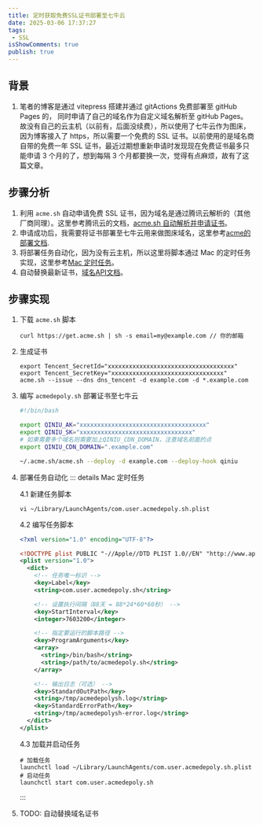```yaml
---
title: 定时获取免费SSL证书部署至七牛云
date: 2025-03-06 17:37:27
tags:
 - SSL
isShowComments: true
publish: true
---
```


## 背景

1. 笔者的博客是通过 vitepress 搭建并通过 gitActions 免费部署至 gitHub Pages 的，
同时申请了自己的域名作为自定义域名解析至 gitHub Pages。
故没有自己的云主机（以前有，后面没续费），所以使用了七牛云作为图床，
因为博客接入了 https，所以需要一个免费的 SSL 证书。以前使用的是域名商自带的免费一年 SSL 证书，最近过期想重新申请时发现现在免费证书最多只能申请 3 个月的了，想到每隔 3 个月都要换一次，觉得有点麻烦，故有了这篇文章。

## 步骤分析

1. 利用 `acme.sh` 自动申请免费 SSL 证书，因为域名是通过腾讯云解析的（其他厂商同理）。这里参考腾讯云的文档，[acme.sh 自动解析并申请证书](https://cloud.tencent.com/document/product/302/105900)。
2. 申请成功后，我需要将证书部署至七牛云用来做图床域名，这里参考[acme的部署文档](https://github.com/acmesh-official/acme.sh/wiki/deployhooks).
3. 将部署任务自动化，因为没有云主机，所以这里将脚本通过 Mac 的定时任务实现，这里参考[Mac 定时任务](https://developer.aliyun.com/article/970774)。
4. 自动替换最新证书，[域名API文档](https://developer.qiniu.com/fusion/4246/the-domain-name#14)。

## 步骤实现

1. 下载 `acme.sh` 脚本

    ```shell
    curl https://get.acme.sh | sh -s email=my@example.com // 你的邮箱
    ```

2. 生成证书

    ```shell
    export Tencent_SecretId="xxxxxxxxxxxxxxxxxxxxxxxxxxxxxxxxxxxx"
    export Tencent_SecretKey="xxxxxxxxxxxxxxxxxxxxxxxxxxxxxxxx"
    acme.sh --issue --dns dns_tencent -d example.com -d *.example.com
    ```

3. 编写 `acmedepoly.sh` 部署证书至七牛云

    ```bash
    #!/bin/bash

    export QINIU_AK="xxxxxxxxxxxxxxxxxxxxxxxxxxxxxxxxxxxx"
    export QINIU_SK="xxxxxxxxxxxxxxxxxxxxxxxxxxxxxxxx"
    # 如果需要多个域名则需要加上QINIU_CDN_DOMAIN，注意域名前面的点
    export QINIU_CDN_DOMAIN=".example.com"

    ~/.acme.sh/acme.sh --deploy -d example.com --deploy-hook qiniu
    ```

4. 部署任务自动化
    ::: details Mac 定时任务

    4.1 新建任务脚本

    ```shell
    vi ~/Library/LaunchAgents/com.user.acmedepoly.sh.plist
    ```

    4.2 编写任务脚本

    ```xml
    <?xml version="1.0" encoding="UTF-8"?>

    <!DOCTYPE plist PUBLIC "-//Apple//DTD PLIST 1.0//EN" "http://www.apple.com/DTDs/PropertyList-1.0.dtd">
    <plist version="1.0">
      <dict>
        <!-- 任务唯一标识 -->
        <key>Label</key>
        <string>com.user.acmedepoly.sh</string>

        <!-- 设置执行间隔（88天 = 88*24*60*60秒） -->
        <key>StartInterval</key>
        <integer>7603200</integer>

        <!-- 指定要运行的脚本路径 -->
        <key>ProgramArguments</key>
        <array>
          <string>/bin/bash</string>
          <string>/path/to/acmedepoly.sh</string>
        </array>

        <!-- 输出日志（可选） -->
        <key>StandardOutPath</key>
        <string>/tmp/acmedepolysh.log</string>
        <key>StandardErrorPath</key>
        <string>/tmp/acmedepolysh-error.log</string>
      </dict>
    </plist>
    ```

    4.3 加载并启动任务

    ```shell
    # 加载任务
    launchctl load ~/Library/LaunchAgents/com.user.acmedepoly.sh.plist
    # 启动任务
    launchctl start com.user.acmedepoly.sh
    ```

    :::

5. TODO: 自动替换域名证书
